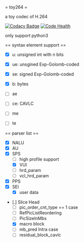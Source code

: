 = toy264 =

a toy codec of H.264

[![Codacy Badge](https://api.codacy.com/project/badge/Grade/bff5541c1efc49ae9847e813ccd7c774)](https://www.codacy.com/app/lujing-zui/toy264?utm_source=github.com&amp;utm_medium=referral&amp;utm_content=liuyang1/toy264&amp;utm_campaign=Badge_Grade)
[![Code Health](https://landscape.io/github/liuyang1/toy264/master/landscape.svg?style=flat)](https://landscape.io/github/liuyang1/toy264/master)

only support python3

== syntax element support ==

- [X] u: unsigned int with n bits
- [X] ue: unsgined Exp-Golomb-coded
- [X] se: signed Exp-Golomb-coded
- [X] b: bytes
- [ ] ae
- [ ] ce: CAVLC
- [ ] me
- [ ] te


== parser list ==

- [X] NALU
- [X] AU
- [X] SPS
    - [ ] high profile support
    - [X] VUI
    - [ ] hrd_param
    - [ ] vcl_hrd_param
- [X] PPS
- [X] SEI
    - [X] user data
- [.] Slice Head
    - [ ] pic_order_cnt_type == 1 case
    - [ ] RefPicListReordering
    - [ ] PicSizeInMbs
    - [X] macro block
    - [ ] mb_pred Intra case
    - [ ] residual_block_cavlc